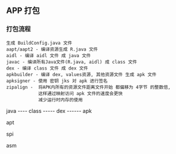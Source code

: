 ## APP 打包
### 打包流程
    生成 BuildConfig.java 文件
    aapt/aapt2 - 编译资源生成 R.java 文件
    aidl - 编译 aidl 文件 成 java 文件
    javac - 编译所有Java文件(R.java, aidl) 成 class 文件
    dex - 编译 class 文件 成 dex 文件
    apkbuilder - 编译 dex, values资源, 其他资源文件 生成 apk 文件
    apksigner - 使用 密钥 jks 对 apk 进行签名
    zipalign -  将APK内所有的资源文件距离文件开始 都偏移为 4字节 的整数倍, 
                这样通过映射访问 apk 文件的速度会更快
                减少运行时内存的使用

java ---- class ----- dex ------ apk

apt

spi

asm


